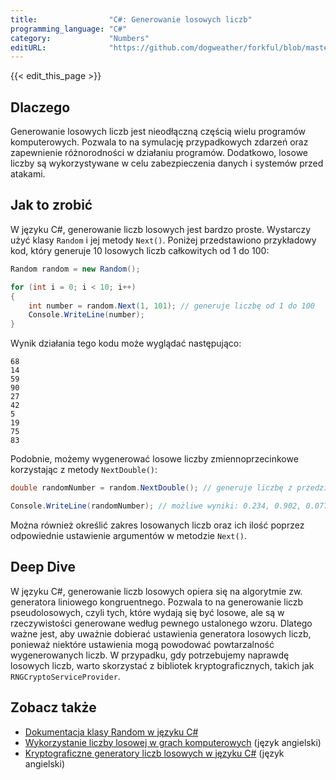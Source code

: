 ```yaml
---
title:                "C#: Generowanie losowych liczb"
programming_language: "C#"
category:             "Numbers"
editURL:              "https://github.com/dogweather/forkful/blob/master/content/pl/c-sharp/generating-random-numbers.md"
---
```


{{< edit_this_page >}}

## Dlaczego

Generowanie losowych liczb jest nieodłączną częścią wielu programów komputerowych. Pozwala to na symulację przypadkowych zdarzeń oraz zapewnienie różnorodności w działaniu programów. Dodatkowo, losowe liczby są wykorzystywane w celu zabezpieczenia danych i systemów przed atakami.

## Jak to zrobić

W języku C#, generowanie liczb losowych jest bardzo proste. Wystarczy użyć klasy ```Random``` i jej metody ```Next()```. Poniżej przedstawiono przykładowy kod, który generuje 10 losowych liczb całkowitych od 1 do 100:

```C#
Random random = new Random();

for (int i = 0; i < 10; i++)
{
    int number = random.Next(1, 101); // generuje liczbę od 1 do 100
    Console.WriteLine(number);
}
```

Wynik działania tego kodu może wyglądać następująco:

```
68
14
59
90
27
42
5
19
75
83
```

Podobnie, możemy wygenerować losowe liczby zmiennoprzecinkowe korzystając z metody ```NextDouble()```:

```C#
double randomNumber = random.NextDouble(); // generuje liczbę z przedziału [0, 1)

Console.WriteLine(randomNumber); // możliwe wyniki: 0.234, 0.902, 0.077 itp.
```

Można również określić zakres losowanych liczb oraz ich ilość poprzez odpowiednie ustawienie argumentów w metodzie ```Next()```.

## Deep Dive

W języku C#, generowanie liczb losowych opiera się na algorytmie zw. generatora liniowego kongruentnego. Pozwala to na generowanie liczb pseudolosowych, czyli tych, które wydają się być losowe, ale są w rzeczywistości generowane według pewnego ustalonego wzoru. Dlatego ważne jest, aby uważnie dobierać ustawienia generatora losowych liczb, ponieważ niektóre ustawienia mogą powodować powtarzalność wygenerowanych liczb. W przypadku, gdy potrzebujemy naprawdę losowych liczb, warto skorzystać z bibliotek kryptograficznych, takich jak ```RNGCryptoServiceProvider```.

## Zobacz także

- [Dokumentacja klasy Random w języku C#](https://docs.microsoft.com/pl-pl/dotnet/api/system.random?view=net-5.0)
- [Wykorzystanie liczby losowej w grach komputerowych](https://www.scratchapixel.com/lessons/3d-basic-rendering/randomness/using-randomness-in-games) (język angielski)
- [Kryptograficzne generatory liczb losowych w języku C#](https://www.codeproject.com/Articles/10822/A-CRYSTAL-library-based-on-C-for-cryptographic-gen) (język angielski)